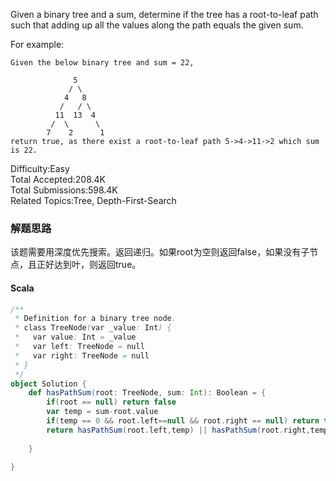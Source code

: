 Given a binary tree and a sum, determine if the tree has a root-to-leaf path such that adding up all the values along the path equals the given sum.

For example:
```
Given the below binary tree and sum = 22,

              5
             / \
            4   8
           /   / \
          11  13  4
         /  \      \
        7    2      1
return true, as there exist a root-to-leaf path 5->4->11->2 which sum is 22.
```

Difficulty:Easy  
Total Accepted:208.4K  
Total Submissions:598.4K  
Related Topics:Tree,  Depth-First-Search

### 解题思路
该题需要用深度优先搜索。返回递归。如果root为空则返回false，如果没有子节点，且正好达到叶，则返回true。
#### Scala
```scala
/**
 * Definition for a binary tree node.
 * class TreeNode(var _value: Int) {
 *   var value: Int = _value
 *   var left: TreeNode = null
 *   var right: TreeNode = null
 * }
 */
object Solution {
    def hasPathSum(root: TreeNode, sum: Int): Boolean = {
        if(root == null) return false
        var temp = sum-root.value
        if(temp == 0 && root.left==null && root.right == null) return true
        return hasPathSum(root.left,temp) || hasPathSum(root.right,temp)
        
    }
    
}
```